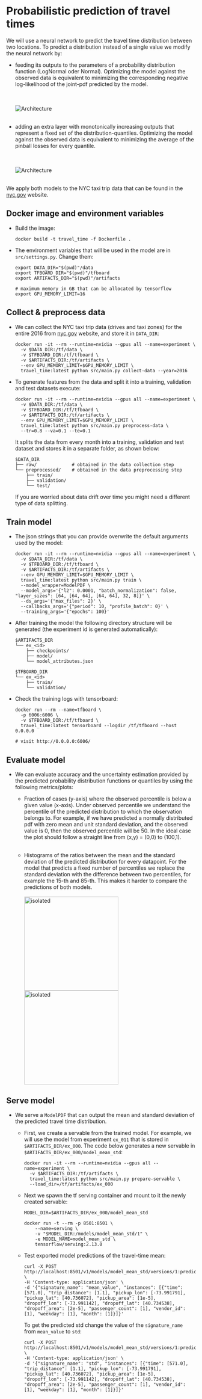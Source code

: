 # Probabilistic prediction of travel times

We will use a neural network to predict the travel time distribution between two locations. To predict a
distribution instead of a single value we modify the neural network by:

- feeding its outputs to the parameters of a probability distribution function (LogNormal oder Normal). Optimizing the
  model against the observed data is equivalent to minimizing the corresponding negative log-likelihood of the joint-pdf
  predicted by the model.

  <br><br>![Architecture](figs/nn_normal.png)<br><br>

- adding an extra layer with monotonically increasing outputs that represent a fixed set of the distribution-quantiles.
  Optimizing the model against the observed data is equivalent to minimizing the average of the pinball losses for every
  quantile.

  <br><br>![Architecture](figs/nn_iqf.png)<br><br>

We apply both models to the NYC taxi trip data that can be found
in the [nyc.gov](https://www1.nyc.gov/site/tlc/about/tlc-trip-record-data.page) website.

## Docker image and environment variables

- Build the image:
  ```shell
  docker build -t travel_time -f Dockerfile .
  ```

- The environment variables that will be used in the model are in `src/settings.py`. Change them:
  ```shell
  export DATA_DIR="$(pwd)"/data
  export TFBOARD_DIR="$(pwd)"/tfboard
  export ARTIFACTS_DIR="$(pwd)"/artifacts
  
  # maximum memory in GB that can be allocated by tensorflow
  export GPU_MEMORY_LIMIT=16
  ```

## Collect & preprocess data

- We can collect the NYC taxi trip data (drives and taxi zones) for the entire 2016
  from [nyc.gov](https://www1.nyc.gov/site/tlc/about/tlc-trip-record-data.page) website, and store it in `DATA_DIR`:
  ```shell
  docker run -it --rm --runtime=nvidia --gpus all --name=experiment \
    -v $DATA_DIR:/tf/data \
    -v $TFBOARD_DIR:/tf/tfboard \
    -v $ARTIFACTS_DIR:/tf/artifacts \
    --env GPU_MEMORY_LIMIT=$GPU_MEMORY_LIMIT \
    travel_time:latest python src/main.py collect-data --year=2016
  ```

- To generate features from the data and split it into a training, validation and test datasets execute:
  ```shell
  docker run -it --rm --runtime=nvidia --gpus all --name=experiment \
    -v $DATA_DIR:/tf/data \
    -v $TFBOARD_DIR:/tf/tfboard \
    -v $ARTIFACTS_DIR:/tf/artifacts \
    --env GPU_MEMORY_LIMIT=$GPU_MEMORY_LIMIT \
    travel_time:latest python src/main.py preprocess-data \
    --tr=0.8 --va=0.1 --te=0.1
  ```
  It splits the data from every month into a training, validation and test dataset and stores it in a separate folder,
  as shown below:

  ```shell
  $DATA_DIR
  ├── raw/             # obtained in the data collection step
  └── preprocessed/    # obtained in the data preprocessing step
      ├── train/
      ├── validation/
      └── test/
  ```
  If you are worried about data drift over time you might need a different type of data splitting.

## Train model

- The json strings that you can provide overwrite the default arguments used by the model:
  ```shell
  docker run -it --rm --runtime=nvidia --gpus all --name=experiment \
    -v $DATA_DIR:/tf/data \
    -v $TFBOARD_DIR:/tf/tfboard \
    -v $ARTIFACTS_DIR:/tf/artifacts \
    --env GPU_MEMORY_LIMIT=$GPU_MEMORY_LIMIT \
    travel_time:latest python src/main.py train \
    --model_wrapper=ModelPDF \
    --model_args='{"l2": 0.0001, "batch_normalization": false, "layer_sizes": [64, [64, 64], [64, 64], 32, 8]}' \
    --ds_args='{"max_files": 2}' \
    --callbacks_args='{"period": 10, "profile_batch": 0}' \
    --training_args='{"epochs": 100}'
  ```

- After training the model the following directory structure will be generated (the experiment id is generated
  automatically):
  ```shell
  $ARTIFACTS_DIR
  └── ex_<id>
      ├── checkpoints/
      ├── model/
      └── model_attributes.json

  $TFBOARD_DIR
  └── ex_<id>
      ├── train/
      └── validation/
  ```

- Check the training logs with tensorboard:
  ```shell
  docker run --rm --name=tfboard \
    -p 6006:6006 \
    -v $TFBOARD_DIR:/tf/tfboard \
    travel_time:latest tensorboard --logdir /tf/tfboard --host 0.0.0.0
  
  # visit http://0.0.0.0:6006/
  ```

## Evaluate model

- We can evaluate accuracy and the uncertainty estimation provided by the predicted probability distribution functions
  or quantiles by using the following metrics/plots:

    - Fraction of cases (y-axis) where the observed percentile is below a given value (x-axis). Under observed
      percentile we understand the percentile of the predicted distribution to which the observation belongs to. For
      example, if we have predicted a normally distributed pdf with zero mean and unit standard deviation, and the
      observed value is 0, then the observed percentile will be 50. In the ideal case the plot should follow a straight
      line from (x,y) = (0,0) to (100,1).
      <br><br>

    - Histograms of the ratios between the mean and the standard deviation of the predicted distribution for every
      datapoint. For the model that predicts a fixed number of percentiles we replace the standard deviation with the
      difference between two percentiles, for example the 15-th and 85-th. This makes it harder to compare the
      predictions of both models.
      <br><br>
      <img src="figs/pdf-model_pct_plot.png" alt="isolated" height="250"/>
      <img src="figs/pdf-model_mean-to-std_histogram.png" alt="isolated" height="250"/>

## Serve model

- We serve a `ModelPDF` that can output the mean and standard deviation of the predicted travel time distribution.

    - First, we create a servable from the trained model. For example, we will use the model from experiment `ex_011`
      that is stored in `$ARTIFACTS_DIR/ex_000`. The code below generates a new servable
      in `$ARTIFACTS_DIR/ex_000/model_mean_std`:
      ```shell
      docker run -it --rm --runtime=nvidia --gpus all --name=experiment \
        -v $ARTIFACTS_DIR:/tf/artifacts \
        travel_time:latest python src/main.py prepare-servable \
        --load_dir=/tf/artifacts/ex_000
      ```
    - Next we spawn the tf serving container and mount to it the newly created servable:
      ```shell
      MODEL_DIR=$ARTIFACTS_DIR/ex_000/model_mean_std
      
      docker run -t --rm -p 8501:8501 \
          --name=serving \
          -v "$MODEL_DIR:/models/model_mean_std/1" \
          -e MODEL_NAME=model_mean_std \
          tensorflow/serving:2.13.0
      ```

    - Test exported model predictions of the travel-time mean:
      ```shell
      curl -X POST http://localhost:8501/v1/models/model_mean_std/versions/1:predict \
      -H 'Content-type: application/json' \
      -d '{"signature_name": "mean_value", "instances": [{"time": [571.0], "trip_distance": [1.1], "pickup_lon": [-73.991791], "pickup_lat": [40.736072], "pickup_area": [1e-5], "dropoff_lon": [-73.991142], "dropoff_lat": [40.734538], "dropoff_area": [2e-5], "passenger_count": [1], "vendor_id": [1], "weekday": [1], "month": [1]}]}'
      ```
      To get the predicted std change the value of the `signature_name` from `mean_value` to `std`:
      ```shell
      curl -X POST http://localhost:8501/v1/models/model_mean_std/versions/1:predict \
      -H 'Content-type: application/json' \
      -d '{"signature_name": "std", "instances": [{"time": [571.0], "trip_distance": [1.1], "pickup_lon": [-73.991791], "pickup_lat": [40.736072], "pickup_area": [1e-5], "dropoff_lon": [-73.991142], "dropoff_lat": [40.734538], "dropoff_area": [2e-5], "passenger_count": [1], "vendor_id": [1], "weekday": [1], "month": [1]}]}'
      ```
